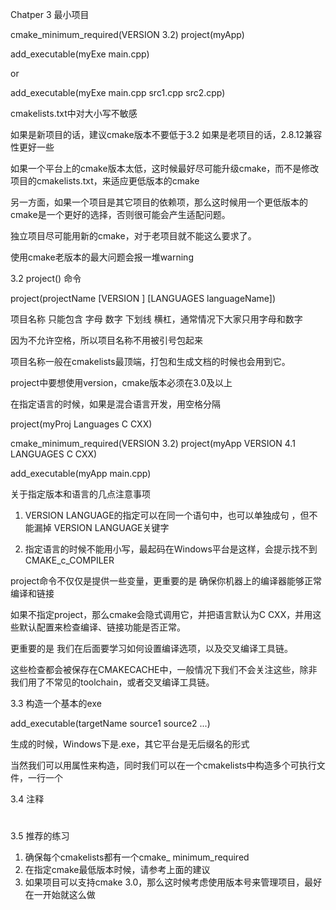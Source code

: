 Chatper 3 最小项目


cmake_minimum_required(VERSION 3.2)
project(myApp)

add_executable(myExe main.cpp)

or

add_executable(myExe 
    main.cpp
    src1.cpp
    src2.cpp)


cmakelists.txt中对大小写不敏感

如果是新项目的话，建议cmake版本不要低于3.2
如果是老项目的话，2.8.12兼容性更好一些

如果一个平台上的cmake版本太低，这时候最好尽可能升级cmake，而不是修改项目的cmakelists.txt，来适应更低版本的cmake

另一方面，如果一个项目是其它项目的依赖项，那么这时候用一个更低版本的cmake是一个更好的选择，否则很可能会产生适配问题。

独立项目尽可能用新的cmake，对于老项目就不能这么要求了。


使用cmake老版本的最大问题会报一堆warning


3.2 project() 命令


project(projectName [VERSION ] [LANGUAGES languageName])

项目名称 只能包含  字母  数字 下划线 横杠，通常情况下大家只用字母和数字

因为不允许空格，所以项目名称不用被引号包起来

项目名称一般在cmakelists最顶端，打包和生成文档的时候也会用到它。


project中要想使用version，cmake版本必须在3.0及以上

在指定语言的时候，如果是混合语言开发，用空格分隔

project(myProj Languages C CXX)


cmake_minimum_required(VERSION 3.2)
project(myApp VERSION 4.1 LANGUAGES C CXX)

add_executable(myApp  main.cpp)


关于指定版本和语言的几点注意事项

1. VERSION LANGUAGE的指定可以在同一个语句中，也可以单独成句 ，但不能漏掉 VERSION LANGUAGE关键字

2. 指定语言的时候不能用小写，最起码在Windows平台是这样，会提示找不到CMAKE_c_COMPILER

project命令不仅仅是提供一些变量，更重要的是 确保你机器上的编译器能够正常编译和链接

如果不指定project，那么cmake会隐式调用它，并把语言默认为C CXX，并用这些默认配置来检查编译、链接功能是否正常。

更重要的是 我们在后面要学习如何设置编译选项，以及交叉编译工具链。

这些检查都会被保存在CMAKECACHE中，一般情况下我们不会关注这些，除非我们用了不常见的toolchain，或者交叉编译工具链。



3.3 构造一个基本的exe

add_executable(targetName source1 source2 ...)

生成的时候，Windows下是.exe，其它平台是无后缀名的形式

当然我们可以用属性来构造，同时我们可以在一个cmakelists中构造多个可执行文件，一行一个

3.4 注释

#


3.5 推荐的练习

1. 确保每个cmakelists都有一个cmake_ minimum_required
2. 在指定cmake最低版本时候，请参考上面的建议
3. 如果项目可以支持cmake 3.0，那么这时候考虑使用版本号来管理项目，最好在一开始就这么做



